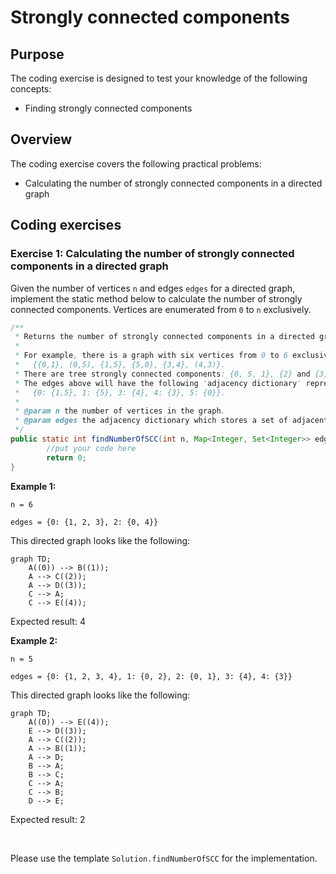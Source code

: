 # Strongly connected components

## Purpose

The coding exercise is designed to test your knowledge of the following concepts:

* Finding strongly connected components  

## Overview

The coding exercise covers the following practical problems:
* Calculating the number of strongly connected components in a directed graph 

## Coding exercises

### Exercise 1: Calculating the number of strongly connected components in a directed graph

Given the number of vertices `n` and edges `edges` for a directed graph, implement the static method below to calculate the number of strongly connected components. Vertices are enumerated from `0` to `n` exclusively.

```java
/**
 * Returns the number of strongly connected components in a directed graph.
 *
 * For example, there is a graph with six vertices from 0 to 6 exclusively and the edges
 *   {{0,1}, (0,5), {1,5}, {5,0}, {3,4}, (4,3)}.
 * There are tree strongly connected components: {0, 5, 1}, {2} and {3,4}.
 * The edges above will have the following 'adjacency dictionary' representation:
 *   {0: {1,5}, 1: {5}, 3: {4}, 4: {3}, 5: {0}}.
 *
 * @param n the number of vertices in the graph.
 * @param edges the adjacency dictionary which stores a set of adjacent vertices for each vertex.
 */
public static int findNumberOfSCC(int n, Map<Integer, Set<Integer>> edges) {
        //put your code here
        return 0;
}
```

**Example 1:**

`n = 6` 

`edges = {0: {1, 2, 3}, 2: {0, 4}}`

This directed graph looks like the following:

```mermaid
graph TD;
    A((0)) --> B((1));
    A --> C((2));
    A --> D((3));
    C --> A;
    C --> E((4));
```

Expected result: 4


**Example 2:**

`n = 5` 

`edges = {0: {1, 2, 3, 4}, 1: {0, 2}, 2: {0, 1}, 3: {4}, 4: {3}}`

This directed graph looks like the following:

```mermaid
graph TD;
    A((0)) --> E((4));
    E --> D((3));
    A --> C((2));
    A --> B((1));
    A --> D;
    B --> A;
    B --> C;
    C --> A;
    C --> B;
    D --> E;
```

Expected result: 2

<br/>

Please use the template `Solution.findNumberOfSCC` for the implementation.
